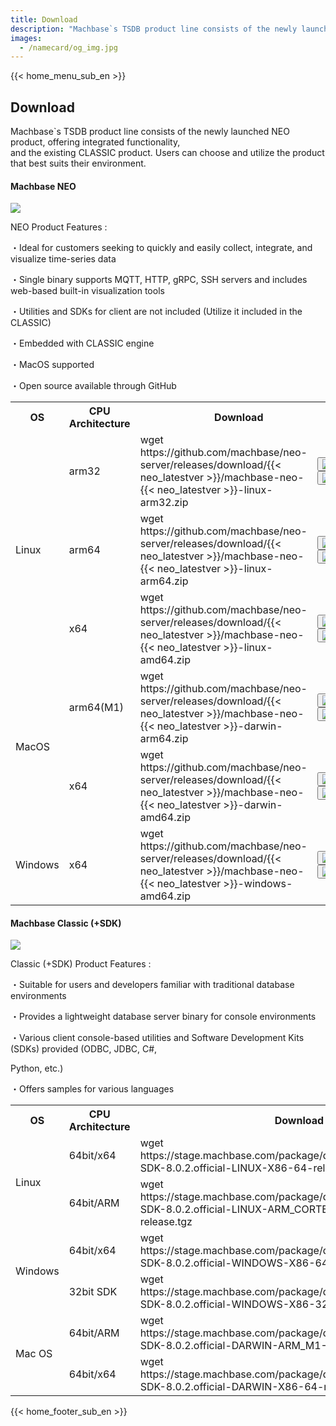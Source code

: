 ```yaml
---
title: Download
description: "Machbase`s TSDB product line consists of the newly launched NEO product, offering integrated functionality, and the existing CLASSIC product. Users can choose and utilize the product that best suits their environment."
images:
  - /namecard/og_img.jpg
---
```


<head>
  <link rel="stylesheet" type="text/css" href="../css/common.css" />
  <link rel="stylesheet" type="text/css" href="../css/style.css" />
</head>
<body>
  {{< home_menu_sub_en >}}
  <section class="download_section0">
    <div>
      <h2 class="sub_page_title">Download</h2>
      <p class="sub_page_titletext download-sub">
        Machbase`s TSDB product line consists of the newly launched NEO product,
        offering integrated functionality,<br />
        and the existing CLASSIC product. Users can choose and utilize the
        product that best suits their environment.
      </p>
    </div>
  </section>
  <section class="section1">
    <div class="sub_titlebox">
      <h4 class="sub_page_sub_title download_marin_top">Machbase NEO</h4>
      <div class="bar"><img src="../img/bar.png" /></div>
    </div>
    <div class="downlaod_explanation_wrap">
      <div class="download_explanation">
        <div>
          <p class="explanation_title">NEO Product Features :</p>
          <p class="explanation_text">
            ・Ideal for customers seeking to quickly and easily collect,
            integrate, and visualize time-series data
          </p>
          <p class="explanation_text">
            ・Single binary supports MQTT, HTTP, gRPC, SSH servers and includes
            web-based built-in visualization tools
          </p>
          <p class="explanation_text">
            ・Utilities and SDKs for client are not included (Utilize it
            included in the CLASSIC)
          </p>
          <p class="explanation_text">・Embedded with CLASSIC engine</p>
          <p class="explanation_text">・MacOS supported</p>
          <p class="explanation_text">・Open source available through GitHub</p>
        </div>
      </div>
    </div>
    <div class="download_table_wrap">
      <table class="download_table1">
        <tr class="tabel_title">
          <th>OS</th>
          <th>CPU Architecture</th>
          <th class="border_top_right" colspan="2">Download</th>
        </tr>
        <tr class="top_line">
          <td class="download_th1_1 pricing_table_subtitle" rowspan="3">
            Linux
          </td>
          <td class="download_th1_2">arm32</td>
          <td class="download_th1_4">
            <span
              >wget https://github.com/machbase/neo-server/releases/download/{{<
              neo_latestver >}}/machbase-neo-{{< neo_latestver
              >}}-linux-arm32.zip
            </span>
          </td>
          <td class="puple download_th1_5">
            <button data-code="neoLinuxArm32" class="download_copy_btn">
              <img src="../img/btn_codecopy.png" /></button
            ><button class="download_link_btn">
              <a
                href="https://github.com/machbase/neo-server/releases/download/{{< neo_latestver >}}/machbase-neo-{{< neo_latestver >}}-linux-arm32.zip"
              >
                <img src="../img/btn_newlink.png" />
              </a>
            </button>
          </td>
        </tr>
        <tr class="top_line">
          <td class="download_th1_3">arm64</td>
          <td class="download_th1_4">
            <span
              >wget https://github.com/machbase/neo-server/releases/download/{{<
              neo_latestver >}}/machbase-neo-{{< neo_latestver
              >}}-linux-arm64.zip
            </span>
          </td>
          <td class="puple download_th1_5">
            <button data-code="neoLinuxArm64" class="download_copy_btn">
              <img src="../img/btn_codecopy.png" /></button
            ><button class="download_link_btn">
              <a
                href="https://github.com/machbase/neo-server/releases/download/{{< neo_latestver >}}/machbase-neo-{{< neo_latestver >}}-linux-arm64.zip"
              >
                <img src="../img/btn_newlink.png" />
              </a>
            </button>
          </td>
        </tr>
        <tr class="top_line">
          <td>x64</td>
          <td class="download_th1_4">
            <span
              >wget https://github.com/machbase/neo-server/releases/download/{{<
              neo_latestver >}}/machbase-neo-{{< neo_latestver
              >}}-linux-amd64.zip
            </span>
          </td>
          <td class="puple download_th1_5">
            <button data-code="neoLinuxX64" class="download_copy_btn">
              <img src="../img/btn_codecopy.png" /></button
            ><button class="download_link_btn">
              <a
                href="https://github.com/machbase/neo-server/releases/download/{{< neo_latestver >}}/machbase-neo-{{< neo_latestver >}}-linux-amd64.zip"
              >
                <img src="../img/btn_newlink.png" />
              </a>
            </button>
          </td>
        </tr>
        <tr class="top_line">
          <td rowspan="2">MacOS</td>
          <td>arm64(M1)</td>
          <td class="download_th1_4">
            <span
              >wget https://github.com/machbase/neo-server/releases/download/{{<
              neo_latestver >}}/machbase-neo-{{< neo_latestver
              >}}-darwin-arm64.zip
            </span>
          </td>
          <td class="puple download_th1_5">
            <button data-code="neoMacArm64" class="download_copy_btn">
              <img src="../img/btn_codecopy.png" /></button
            ><button class="download_link_btn">
              <a
                href="https://github.com/machbase/neo-server/releases/download/{{< neo_latestver >}}/machbase-neo-{{< neo_latestver >}}-darwin-arm64.zip"
              >
                <img src="../img/btn_newlink.png" />
              </a>
            </button>
          </td>
        </tr>
        <tr class="top_line">
          <td>x64</td>
          <td class="download_th1_4">
            <span
              >wget https://github.com/machbase/neo-server/releases/download/{{<
              neo_latestver >}}/machbase-neo-{{< neo_latestver
              >}}-darwin-amd64.zip
            </span>
          </td>
          <td class="puple download_th1_5">
            <button data-code="neoMacX64" class="download_copy_btn">
              <img src="../img/btn_codecopy.png" /></button
            ><button class="download_link_btn">
              <a
                href="https://github.com/machbase/neo-server/releases/download/{{< neo_latestver >}}/machbase-neo-{{< neo_latestver >}}-darwin-amd64.zip"
              >
                <img src="../img/btn_newlink.png" />
              </a>
            </button>
          </td>
        </tr>
        <tr class="top_line">
          <td>Windows</td>
          <td>x64</td>
          <td class="download_th1_4">
            <span
              >wget https://github.com/machbase/neo-server/releases/download/{{<
              neo_latestver >}}/machbase-neo-{{< neo_latestver
              >}}-windows-amd64.zip
            </span>
          </td>
          <td class="puple border_bottom_right">
            <button data-code="neoWindowsX64" class="download_copy_btn">
              <img src="../img/btn_codecopy.png" /></button
            ><button class="download_link_btn">
              <a
                href="https://github.com/machbase/neo-server/releases/download/{{< neo_latestver >}}/machbase-neo-{{< neo_latestver >}}-windows-amd64.zip"
              >
                <img src="../img/btn_newlink.png" />
              </a>
            </button>
          </td>
        </tr>
      </table>
    </div>
  </section>
  <section class="section2">
    <div class="sub_titlebox">
      <h4 class="sub_page_sub_title download_marin_top">
        Machbase Classic (+SDK)
      </h4>
      <div class="bar"><img src="../img/bar.png" /></div>
    </div>
    <div class="downlaod_explanation_wrap">
      <div class="download_explanation">
        <div>
          <p class="explanation_title">Classic (+SDK) Product Features :</p>
          <p class="explanation_text">
            ・Suitable for users and developers familiar with traditional
            database environments
          </p>
          <p class="explanation_text">
            ・Provides a lightweight database server binary for console
            environments
          </p>
          <p class="explanation_text">
            ・Various client console-based utilities and Software Development
            Kits (SDKs) provided (ODBC, JDBC, C#,
          </p>
          <p class="explanation_text2">Python, etc.)</p>
          <p class="explanation_text">・Offers samples for various languages</p>
        </div>
      </div>
    </div>
    <div class="download_table_wrap2">
      <table class="download_table2">
        <tr class="tabel_title">
          <th class="download_th1_2">OS</th>
          <th class="download_th1_3">CPU Architecture</th>
          <th class="border_top_right" colspan="2">Download</th>
        </tr>
        <tr class="top_line">
          <td rowspan="2">Linux</td>
          <td>64bit/x64</td>
          <td class="download_th1_4">
            <span
              >wget
              https://stage.machbase.com/package/download/machbase-SDK-8.0.2.official-LINUX-X86-64-release.tgz
            </span>
          </td>
          <td class="puple download_th1_5">
            <button data-code="sdkLinuxX64" class="download_copy_btn">
              <img src="../img/btn_codecopy.png" /></button
            ><button class="download_link_btn">
              <a
                href="https://stage.machbase.com/package/download/machbase-SDK-8.0.2.official-LINUX-X86-64-release.tgz"
              >
                <img src="../img/btn_newlink.png" />
              </a>
            </button>
          </td>
        </tr>
        <tr class="top_line">
          <td>64bit/ARM</td>
          <td class="download_th1_4">
            <span
              >wget
              https://stage.machbase.com/package/download/machbase-SDK-8.0.2.official-LINUX-ARM_CORTEX_A53-64-release.tgz
            </span>
          </td>
          <td class="puple download_th1_5">
            <button data-code="sdkLinuxArm" class="download_copy_btn">
              <img src="../img/btn_codecopy.png" /></button
            ><button class="download_link_btn">
              <a
                href="https://stage.machbase.com/package/download/machbase-SDK-8.0.2.official-LINUX-ARM_CORTEX_A53-64-release.tgz"
              >
                <img src="../img/btn_newlink.png" />
              </a>
            </button>
          </td>
        </tr>
        <tr class="top_line">
          <td rowspan="2">Windows</td>
          <td>64bit/x64</td>
          <td class="download_th1_4">
            <span
              >wget
              https://stage.machbase.com/package/download/machbase-SDK-8.0.2.official-WINDOWS-X86-64-release.msi</span
            >
          </td>
          <td class="puple download_th1_5">
            <button data-code="sdkWindowsX64" class="download_copy_btn">
              <img src="../img/btn_codecopy.png" /></button
            ><button class="download_link_btn">
              <a
                href="https://stage.machbase.com/package/download/machbase-SDK-8.0.2.official-WINDOWS-X86-64-release.msi"
              >
                <img src="../img/btn_newlink.png" />
              </a>
            </button>
          </td>
        </tr>
        <tr class="top_line">
          <td>32bit SDK</td>
          <td class="download_th1_4">
            <span
              >wget
              https://stage.machbase.com/package/download/machbase-SDK-8.0.2.official-WINDOWS-X86-32-release.msi
            </span>
          </td>
          <td class="puple download_th1_5">
            <button data-code="sdkWindows32" class="download_copy_btn">
              <img src="../img/btn_codecopy.png" /></button
            ><button class="download_link_btn">
              <a
                href="https://stage.machbase.com/package/download/machbase-SDK-8.0.2.official-WINDOWS-X86-32-release.msi"
              >
                <img src="../img/btn_newlink.png" />
              </a>
            </button>
          </td>
        </tr>
        <tr class="top_line">
          <td rowspan="2">Mac OS</td>
          <td>64bit/ARM</td>
          <td class="download_th1_4">
            <span
              >wget
              https://stage.machbase.com/package/download/machbase-SDK-8.0.2.official-DARWIN-ARM_M1-64-release.tgz
            </span>
          </td>
          <td class="puple download_th1_5">
            <button data-code="sdkMacArm" class="download_copy_btn">
              <img src="../img/btn_codecopy.png" /></button
            ><button class="download_link_btn">
              <a
                href="https://stage.machbase.com/package/download/machbase-SDK-8.0.2.official-DARWIN-ARM_M1-64-release.tgz"
              >
                <img src="../img/btn_newlink.png" />
              </a>
            </button>
          </td>
        </tr>
        <tr class="top_line">
          <td>64bit/x64</td>
          <td class="download_th1_4">
            <span
              >wget
              https://stage.machbase.com/package/download/machbase-SDK-8.0.2.official-DARWIN-X86-64-release.tgz
            </span>
          </td>
          <td class="puple download_th1_5">
            <button data-code="sdkMacX64" class="download_copy_btn">
              <img src="../img/btn_codecopy.png" /></button
            ><button class="download_link_btn">
              <a
                href="https://stage.machbase.com/package/download/machbase-SDK-8.0.2.official-DARWIN-X86-64-release.tgz"
              >
                <img src="../img/btn_newlink.png" />
              </a>
            </button>
          </td>
        </tr>
      </table>
    </div>
  </section>
  {{< home_footer_sub_en >}}
</body>
<script>
  const jsonData = {
    codes: {
      neoLinuxArm32:
        "https://github.com/machbase/neo-server/releases/download/{{< neo_latestver >}}/machbase-neo-{{< neo_latestver >}}-linux-arm32.zip",
      neoLinuxArm64:
        "https://github.com/machbase/neo-server/releases/download/{{< neo_latestver >}}/machbase-neo-{{< neo_latestver >}}-linux-arm64.zip",
      neoLinuxX64:
        "https://github.com/machbase/neo-server/releases/download/{{< neo_latestver >}}/machbase-neo-{{< neo_latestver >}}-linux-amd64.zip",
      neoMacArm64:
        "https://github.com/machbase/neo-server/releases/download/{{< neo_latestver >}}/machbase-neo-{{< neo_latestver >}}-darwin-arm64.zip",
      neoMacX64:
        "https://github.com/machbase/neo-server/releases/download/{{< neo_latestver >}}/machbase-neo-{{< neo_latestver >}}-darwin-amd64.zip",
      neoWindowsX64:
        "https://github.com/machbase/neo-server/releases/download/{{< neo_latestver >}}/machbase-neo-{{< neo_latestver >}}-windows-amd64.zip",
      sdkLinuxX64:
        "https://stage.machbase.com/package/download/machbase-SDK-8.0.2.official-LINUX-X86-64-release.tgz",
      sdkLinuxArm:
        "https://stage.machbase.com/package/download/machbase-SDK-8.0.2.official-LINUX-ARM_CORTEX_A53-64-release.tgz",
      sdkWindowsX64:
        "https://stage.machbase.com/package/download/machbase-SDK-8.0.2.official-WINDOWS-X86-64-release.msi",
      sdkWindows32:
        "https://stage.machbase.com/package/download/machbase-SDK-8.0.2.official-WINDOWS-X86-32-release.msi",
      sdkMacArm:
        "https://stage.machbase.com/package/download/machbase-SDK-8.0.2.official-DARWIN-ARM_M1-64-release.tgz",
      sdkMacX64:
        "https://stage.machbase.com/package/download/machbase-SDK-8.0.2.official-DARWIN-X86-64-release.tgz",
    },
  };
  function copyToClipboard(text, button) {
    const textArea = document.createElement("textarea");
    textArea.value = text;
    document.body.appendChild(textArea);
    textArea.select();
    document.execCommand("copy");
    document.body.removeChild(textArea);
    alert("Copied");
  }
  const copyButtons = document.querySelectorAll(".download_copy_btn");
  copyButtons.forEach((button) => {
    button.addEventListener("click", function () {
      const codeType = button.getAttribute("data-code");
      const codeToCopy = jsonData.codes[codeType];
      copyToClipboard(codeToCopy, button);
    });
  });
</script>
